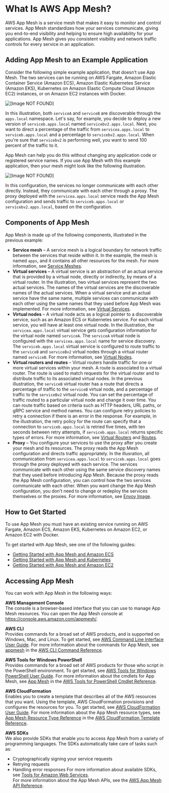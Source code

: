 # What Is AWS App Mesh?<a name="what-is-app-mesh"></a>

AWS App Mesh is a service mesh that makes it easy to monitor and control services\. App Mesh standardizes how your services communicate, giving you end\-to\-end visibility and helping to ensure high availability for your applications\. App Mesh gives you consistent visibility and network traffic controls for every service in an application\. 

## Adding App Mesh to an Example Application<a name="example-application"></a>

Consider the following simple example application, that doesn’t use App Mesh\. The two services can be running on AWS Fargate, Amazon Elastic Container Service \(Amazon ECS\), Amazon Elastic Kubernetes Service \(Amazon EKS\), Kubernetes on Amazon Elastic Compute Cloud \(Amazon EC2\) instances, or on Amazon EC2 instances with Docker\.

![\[Image NOT FOUND\]](http://docs.aws.amazon.com/app-mesh/latest/userguide/images/simple-app-diagram.png)

In this illustration, both `serviceA` and `serviceB` are discoverable through the `apps.local` namespace\. Let's say, for example, you decide to deploy a new version of `serviceb.apps.local` named `servicebv2.apps.local`\. Next, you want to direct a percentage of the traffic from `servicea.apps.local` to `serviceb.apps.local` and a percentage to `servicebv2.apps.local`\. When you're sure that `servicebv2` is performing well, you want to send 100 percent of the traffic to it\.

 App Mesh can help you do this without changing any application code or registered service names\. If you use App Mesh with this example application, then your mesh might look like the following illustration\. 

![\[Image NOT FOUND\]](http://docs.aws.amazon.com/app-mesh/latest/userguide/images/simple-app-with-mesh-diagram.png)

In this configuration, the services no longer communicate with each other directly\. Instead, they communicate with each other through a proxy\. The proxy deployed with the `servicea.apps.local` service reads the App Mesh configuration and sends traffic to `serviceb.apps.local` or `servicebv2.apps.local`, based on the configuration\.

## Components of App Mesh<a name="app_mesh_components"></a>

App Mesh is made up of the following components, illustrated in the previous example:
+ **Service mesh** – A service mesh is a logical boundary for network traffic between the services that reside within it\. In the example, the mesh is named `apps`, and it contains all other resources for the mesh\. For more information, see [Service Meshes](meshes.md)\.
+ **Virtual services** – A virtual service is an abstraction of an actual service that is provided by a virtual node, directly or indirectly, by means of a virtual router\. In the illustration, two virtual services represent the two actual services\. The names of the virtual services are the discoverable names of the actual services\. When a virtual service and an actual service have the same name, multiple services can communicate with each other using the same names that they used before App Mesh was implemented\. For more information, see [Virtual Services](virtual_services.md)\.
+ **Virtual nodes** – A virtual node acts as a logical pointer to a discoverable service, such as an Amazon ECS or Kubernetes service\. For each virtual service, you will have at least one virtual node\. In the illustration, the `servicea.apps.local` virtual service gets configuration information for the virtual node named `serviceA`\. The `serviceA` virtual node is configured with the `servicea.apps.local` name for service discovery\. The `serviceb.apps.local` virtual service is configured to route traffic to the `serviceB` and `serviceBv2` virtual nodes through a virtual router named `serviceB`\. For more information, see [Virtual Nodes](virtual_nodes.md)\.
+ **Virtual routers and routes** – Virtual routers handle traffic for one or more virtual services within your mesh\. A route is associated to a virtual router\. The route is used to match requests for the virtual router and to distribute traffic to its associated virtual nodes\. In the previous illustration, the `serviceB` virtual router has a route that directs a percentage of traffic to the `serviceB` virtual node, and a percentage of traffic to the `serviceBv2` virtual node\. You can set the percentage of traffic routed to a particular virtual node and change it over time\. You can route traffic based on criteria such as HTTP headers, URL paths, or gRPC service and method names\. You can configure retry policies to retry a connection if there is an error in the response\. For example, in the illustration, the retry policy for the route can specify that a connection to `serviceb.apps.local` is retried five times, with ten seconds between retry attempts, if `serviceb.apps.local` returns specific types of errors\. For more information, see [Virtual Routers](virtual_routers.md) and [Routes](routes.md)\.
+ **Proxy** – You configure your services to use the proxy after you create your mesh and its resources\. The proxy reads the App Mesh configuration and directs traffic appropriately\. In the illusration, all communication from `servicea.apps.local` to `serviceb.apps.local` goes through the proxy deployed with each service\. The services communicate with each other using the same service discovery names that they used before introducing App Mesh\. Because the proxy reads the App Mesh configuration, you can control how the two services communicate with each other\. When you want change the App Mesh configuration, you don’t need to change or redeploy the services themselves or the proxies\. For more information, see [Envoy Image](envoy.md)\.

## How to Get Started<a name="how_to_get_started"></a>

To use App Mesh you must have an existing service running on AWS Fargate, Amazon ECS, Amazon EKS, Kubernetes on Amazon EC2, or Amazon EC2 with Docker\.

To get started with App Mesh, see one of the following guides:
+ [Getting Started with App Mesh and Amazon ECS](https://docs.aws.amazon.com/AmazonECS/latest/developerguide/appmesh-getting-started.html)
+ [Getting Started with App Mesh and Kubernetes](https://docs.aws.amazon.com/eks/latest/userguide/appmesh-getting-started.html)
+ [Getting Started with App Mesh and Amazon EC2](https://docs.aws.amazon.com//app-mesh/latest/userguide/appmesh-getting-started.html)

## Accessing App Mesh<a name="accessing_app_mesh"></a>

You can work with App Mesh in the following ways:

**AWS Management Console**  
The console is a browser\-based interface that you can use to manage App Mesh resources\. You can open the App Mesh console at [https://console\.aws\.amazon\.com/appmesh/](https://console.aws.amazon.com/appmesh/)\.

**AWS CLI**  
Provides commands for a broad set of AWS products, and is supported on Windows, Mac, and Linux\. To get started, see [AWS Command Line Interface User Guide](https://docs.aws.amazon.com/cli/latest/userguide/)\. For more information about the commands for App Mesh, see [appmesh](https://docs.aws.amazon.com/cli/latest/reference/appmesh/) in the [AWS CLI Command Reference](https://docs.aws.amazon.com/cli/latest/reference/)\.

**AWS Tools for Windows PowerShell**  
Provides commands for a broad set of AWS products for those who script in the PowerShell environment\. To get started, see [AWS Tools for Windows PowerShell User Guide](https://docs.aws.amazon.com/powershell/latest/userguide/)\. For more information about the cmdlets for App Mesh, see [App Mesh](https://docs.aws.amazon.com/powershell/latest/reference//items/AppMesh_cmdlets.html) in the [AWS Tools for PowerShell Cmdlet Reference](https://docs.aws.amazon.com/powershell/latest/reference/)\.

**AWS CloudFormation**  
Enables you to create a template that describes all of the AWS resources that you want\. Using the template, AWS CloudFormation provisions and configures the resources for you\. To get started, see [AWS CloudFormation User Guide](https://docs.aws.amazon.com/AWSCloudFormation/latest/UserGuide/)\. For more information about the App Mesh resource types, see [App Mesh Resource Type Reference](https://docs.aws.amazon.com/AWSCloudFormation/latest/UserGuide/AWS_AppMesh.html) in the [AWS CloudFormation Template Reference](https://docs.aws.amazon.com/AWSCloudFormation/latest/UserGuide/template-reference.html)\.

**AWS SDKs**  
We also provide SDKs that enable you to access App Mesh from a variety of programming languages\. The SDKs automatically take care of tasks such as:  
+ Cryptographically signing your service requests
+ Retrying requests
+ Handling error responses
For more information about available SDKs, see [Tools for Amazon Web Services](https://aws.amazon.com/tools/)\.  
For more information about the App Mesh APIs, see the [AWS App Mesh API Reference](https://docs.aws.amazon.com//app-mesh/latest/APIReference/)\.